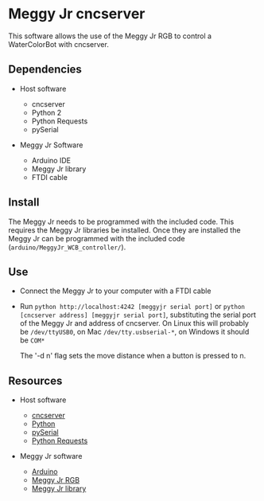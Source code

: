 # Meggy Jr cncserver
This software allows the use of the Meggy Jr RGB to control a WaterColorBot
with cncserver.

## Dependencies
  - Host software
    - cncserver
    - Python 2
    - Python Requests
    - pySerial

  - Meggy Jr Software
    - Arduino IDE
    - Meggy Jr library
    - FTDI cable

## Install
  The Meggy Jr needs to be programmed with the included code. This requires the
  Meggy Jr libraries be installed. Once they are installed the Meggy Jr can be
  programmed with the included code (`arduino/MeggyJr_WCB_controller/`).

## Use
  - Connect the Meggy Jr to your computer with a FTDI cable
  - Run `python http://localhost:4242 [meggyjr serial port]` or
    `python [cncserver address] [meggyjr serial port]`, substituting the serial
    port of the Meggy Jr and address of cncserver. On Linux this will probably
    be `/dev/ttyUSB0`, on Mac `/dev/tty.usbserial-*`, on Windows it should be
    `COM*`

    The '-d n' flag sets the move distance when a button is pressed to n.

## Resources
- Host software
  - [cncserver](https://github.com/techninja/cncserver/)
  - [Python](https://www.python.org)
  - [pySerial](http://pyserial.sourceforge.net/)
  - [Python Requests](http://docs.python-requests.org/en/latest/)

- Meggy Jr software
  - [Arduino](http://arduino.cc/)
  - [Meggy Jr RGB](http://wiki.evilmadscientist.com/Meggy_Jr_RGB)
  - [Meggy Jr library](https://github.com/evil-mad/MeggyJrRGB/releases)
